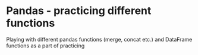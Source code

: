 # Pandas - practicing different functions 

Playing with different pandas functions (merge, concat etc.) and DataFrame functions as a part of practicing